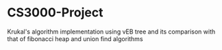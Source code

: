 # CS3000-Project
Krukal's algorithm implementation using vEB tree and its comparison with that of fibonacci heap and union find algorithms
